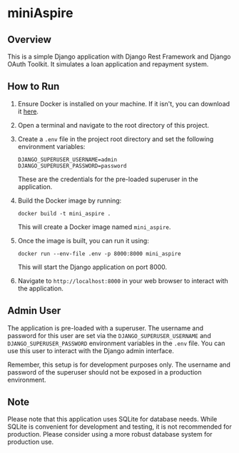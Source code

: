 # miniAspire

## Overview

This is a simple Django application with Django Rest Framework and Django OAuth Toolkit. It simulates a loan application and repayment system.

## How to Run

1. Ensure Docker is installed on your machine. If it isn't, you can download it [here](https://www.docker.com/products/docker-desktop).

2. Open a terminal and navigate to the root directory of this project.

3. Create a `.env` file in the project root directory and set the following environment variables:
    ```
    DJANGO_SUPERUSER_USERNAME=admin
    DJANGO_SUPERUSER_PASSWORD=password
    ```
   These are the credentials for the pre-loaded superuser in the application.

4. Build the Docker image by running:
    ```
    docker build -t mini_aspire .
    ```
   This will create a Docker image named `mini_aspire`.

5. Once the image is built, you can run it using:
    ```
    docker run --env-file .env -p 8000:8000 mini_aspire
    ```
   This will start the Django application on port 8000. 

6. Navigate to `http://localhost:8000` in your web browser to interact with the application.

## Admin User

The application is pre-loaded with a superuser. The username and password for this user are set via the `DJANGO_SUPERUSER_USERNAME` and `DJANGO_SUPERUSER_PASSWORD` environment variables in the `.env` file. You can use this user to interact with the Django admin interface.

Remember, this setup is for development purposes only. The username and password of the superuser should not be exposed in a production environment.

## Note

Please note that this application uses SQLite for database needs. While SQLite is convenient for development and testing, it is not recommended for production. Please consider using a more robust database system for production use.
